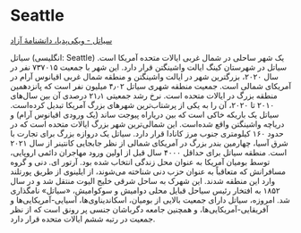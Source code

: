 # Seattle

[سیاتل - ویکی‌پدیا، دانشنامهٔ آزاد](https://fa.wikipedia.org/wiki/%D8%B3%DB%8C%D8%A7%D8%AA%D9%84)

سیاتل (انگلیسی: Seattle) یک شهر ساحلی در شمال غربی ایالات متحده آمریکا است. سیاتل در شهرستان کینگ ایالت واشینگتن قرار دارد. این شهر با جمعیت ۷۳۷۰۱۵ نفر در سال ۲۰۲۰، بزرگترین شهر در ایالت واشینگتن و منطقه شمال غربی اقیانوس آرام در آمریکای شمالی است. جمعیت منطقه شهری سیاتل ۴٫۰۲ میلیون نفر است که پانزدهمین منطقه بزرگ در ایالات متحده است. نرخ رشد جمعیتی ۲۱٫۱ درصدی آن بین سال‌های ۲۰۱۰ تا ۲۰۲۰، آن را به یکی از پرشتاب‌ترین شهرهای بزرگ آمریکا تبدیل کرده‌است. سیاتل یک باریکه خاکی است که بین دریاراه پیوجت ساند (یک ورودی اقیانوس آرام) و دریاچه واشینگتن واقع شده‌است. این شمالی‌ترین شهر بزرگ ایالات متحده است که در حدود ۱۶۰ کیلومتری جنوب مرز کانادا قرار دارد. سیاتل یک دروازه بزرگ برای تجارت با شرق آسیا، چهارمین بندر بزرگ در آمریکای شمالی از نظر جابجایی کانتینر از سال ۲۰۲۱ است. منطقه سیاتل برای حداقل ۴۰۰۰ سال قبل از اولین ورود مهاجران دائمی اروپایی، توسط بومیان آمریکا به عنوان محل زندگی انتخاب شده بود. آرتور ای. دنی و گروه مسافرانش که متعاقباً به عنوان حزب دنی شناخته می‌شوند، از ایلینوی از طریق پورتلند وارد این منطقه شدند. این شهرک به ساحل شرقی خلیج الیوت منتقل شد و در سال ۱۸۵۲ به افتخار رئیس سیاحل قبایل محلی دوامیش و سوکوامیش، «سیاتل» نامگذاری شد. امروزه، سیاتل دارای جمعیت بالایی از بومیان، اسکاندیناوی‌ها، آسیایی-آمریکایی‌ها و آفریقایی-آمریکایی‌ها، و همچنین جامعه دگرباشان جنسی پر رونق است که از نظر جمعیت در رتبه ششم ایالات متحده قرار دارد.

<!---
cspell:ignore Seattle دریاراه پیوجت دائمی بومیان پورتلند سیاحل دوامیش سوکوامیش
 --->

